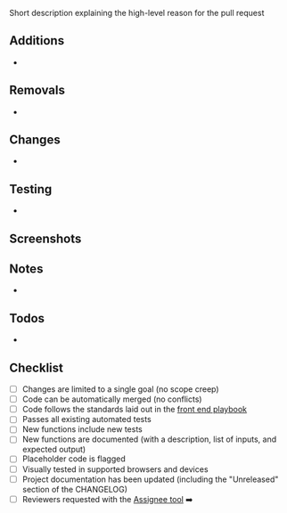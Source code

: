 Short description explaining the high-level reason for the pull request

## Additions

-

## Removals

-

## Changes

-

## Testing

-

## Screenshots


## Notes

-

## Todos

-

## Checklist

* [ ] Changes are limited to a single goal (no scope creep)
* [ ] Code can be automatically merged (no conflicts)
* [ ] Code follows the standards laid out in the [front end playbook](https://github.com/cfpb/front-end)
* [ ] Passes all existing automated tests
* [ ] New functions include new tests
* [ ] New functions are documented (with a description, list of inputs, and expected output)
* [ ] Placeholder code is flagged
* [ ] Visually tested in supported browsers and devices
* [ ] Project documentation has been updated (including the "Unreleased" section of the CHANGELOG)
* [ ] Reviewers requested with the [Assignee tool](https://help.github.com/articles/assigning-issues-and-pull-requests-to-other-github-users/) :arrow_right:
